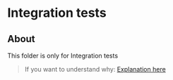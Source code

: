 # Integration tests

## About

This folder is only for Integration tests

> If you want to understand why: [Explanation here](https://doc.rust-lang.org/book/ch11-03-test-organization.html)
